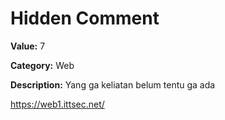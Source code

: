 # Hidden Comment

**Value:** 7

**Category:** Web

**Description:**
Yang ga keliatan belum tentu ga ada

https://web1.ittsec.net/
